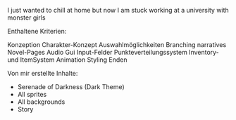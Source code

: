 I just wanted to chill at home but now I am stuck working at a university with monster girls

Enthaltene Kriterien:

Konzeption
Charakter-Konzept
Auswahlmöglichkeiten
Branching narratives
Novel-Pages
Audio
Gui
Input-Felder
Punkteverteilungssystem
Inventory-und ItemSystem
Animation
Styling
Enden

Von mir erstellte Inhalte:
- Serenade of Darkness (Dark Theme)
- All sprites
- All backgrounds
- Story
